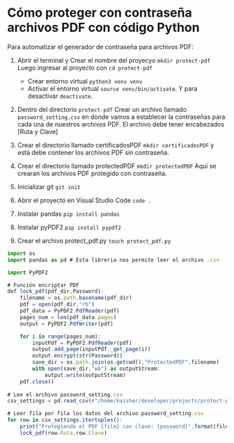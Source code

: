# Cómo proteger con contraseña archivos PDF con código Python

Para automatizar el generador de contraseña para archivos PDF:

1. Abrir el terminal y Crear el nombre del proyecyo `mkdir protect-pdf` Luego ingresar al proyecto con `cd protect-pdf`

    - Crear entorno virtual `python3 venv venv`
    - Activar el entorno virtual `source venv/bin/activate`. Y para desactivar `deactivate`.

2. Dentro del directorio `protect-pdf` Crear un archivo llamado `password_setting.csv` en donde vamos a establecer la contraseñas para cada una de nuestros archivos PDF. El archivo debe tener encabezados [Ruta y Clave]

3. Crear el directorio llamado certificadosPDF `mkdir certificadosPDF` y está debe contener los archivos PDF sin contraseña.

4. Crear el directorio llamado protectedPDF `mkdir protectedPDF` Aquí se crearan los archivos PDF protegido con contraseña.

5. Inicializar git `git init`

6. Abrir el proyecto en Visual Studio Code `code .`

7. Instalar pandas `pip install pandas`

8. Instalar pyPDF2 `pip install pypdf2` 

9. Crear el archivo protect_pdf.py `touch protect_pdf.py`

```jsx
import os
import pandas as pd # Esta libreria nos permite leer el archivo .csv

import PyPDF2

# Función encriptar PDF
def lock_pdf(pdf_dir,Password):
    filename = os.path.basename(pdf_dir)
    pdf = open(pdf_dir,"rb")
    pdf_data = PyPDF2.PdfReader(pdf)
    pages_num = len(pdf_data.pages)
    output = PyPDF2.PdfWriter(pdf)

    for i in range(pages_num):
        inputPdf = PyPDF2.PdfReader(pdf)
        output.add_page(inputPdf._get_page(i))
        output.encrypt(str(Password))
        save_dir = os.path.join(os.getcwd(),"ProtectedPDF",filename)
        with open(save_dir,"wb") as outputStream:
            output.write(outputStream)
    pdf.close()
    
# Lee el archivo password_setting.csv 
csv_settings = pd.read_csv(r"/home/kaisher/developer/projects/protect-pdf/password_setting.csv") 

# Leer fila por fila los datos del archivo password_setting.csv
for row in csv_settings.itertuples():
    print("Protegiendo el PDF {file} con clave: {password}".format(file=row.Ruta,password=row.Clave))
    lock_pdf(row.Ruta,row.Clave)


```





